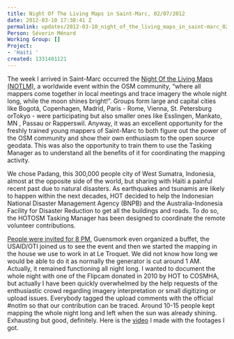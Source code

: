 ```yaml
---
title: Night Of The Living Maps in Saint-Marc, 02/07/2012
date: 2012-03-10 17:38:41 Z
permalink: updates/2012-03-10_night_of_the_living_maps_in_saint-marc_02/07/2012
Person: Séverin Ménard
Working Group: []
Project:
- 'Haiti '
created: 1331401121
---
```


<p>The week I arrived in Saint-Marc occurred the <a href="http://wiki.openstreetmap.org/wiki/Night_of_the_living_maps">Night Of the Living Maps (NOTLM)</a>, a worldwide event within the OSM community, “where all mappers come together in local meetings and trace imagery the whole night long, while the moon shines bright!”. Groups form large and capital cities like Bogotá, Copenhagen, Madrid, Paris - Rome, Vienna, St. Petersburg orTokyo - were participating but also smaller ones like Esslingen, Mankato, MN , Passau or Rapperswil. Anyway, it was an excellent opportunity for the freshly trained young mappers of Saint-Marc to both figure out the power of the OSM community and show their own enthusiasm to the open source geodata. This was also the opportunity to train them to use the Tasking Manager as to understand all the benefits of it for coordinating the mapping activity.</p><p>We chose Padang, this 300,000 people city of West Sumatra, Indonesia, almost at the opposite side of the world, but sharing with Haïti a painful recent past due to natural disasters. As earthquakes and tsunamis are likely to happen within the next decades, HOT decided to help the Indonesian National Disaster Management Agency (BNPB) and the Australia-Indonesia Facility for Disaster Reduction to get all the buildings and roads. To do so, the HOTOSM Tasking Manager has been designed to coordinate the remote volunteer contributions.</p><p><a href="http://wiki.openstreetmap.org/wiki/Haiti/Saint-Marc/NOTLM">People were invited for 8 PM</a>, Guensmork even organized a buffet, the USAID/OTI joined us to see the event and then we started the mapping in the house we use to work in at Le Troquet. We did not know how long we would be able to do it as normally the generator is cut around 1 AM. Actually, it remained functioning all night long. I wanted to document the whole night with one of the Flipcam donated in 2010 by HOT to COSMHA, but actually I have been quickly overwhelmed by the help requests of the enthusiastic crowd regarding imagery interpretation or small digitizing or upload issues. Everybody tagged the upload comments with the official #notlm so that our contribution can be traced. Around 10-15 people kept mapping the whole night long and left when the sun was already shining. Exhausting but good, definitely. Here is the <a href="http://www.youtube.com/watch?v=rBSAN1H1Fhg&amp;feature=plcp&amp;context=C39d9df9UDOEgsToPDskKNWWiJTo9GsjxQUjkzo0WA">video</a> I made with the footages I got.</p>
